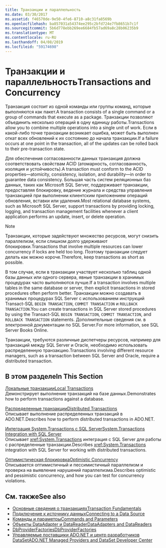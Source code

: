```yaml
---
title: Транзакции и параллельность
ms.date: 03/30/2017
ms.assetid: f46570de-9e50-4fe6-8710-a8c31fa8569b
ms.openlocfilehash: ba857031a54374ee295c2bfd724e7fb8651b7c1f
ms.sourcegitcommit: 5b6d778ebb269ee6684fb57ad69a8c28b06235b9
ms.translationtype: MT
ms.contentlocale: ru-RU
ms.lasthandoff: 04/08/2019
ms.locfileid: "59174698"
---
```

# <a name="transactions-and-concurrency"></a><span data-ttu-id="1a128-102">Транзакции и параллельность</span><span class="sxs-lookup"><span data-stu-id="1a128-102">Transactions and Concurrency</span></span>
<span data-ttu-id="1a128-103">Транзакция состоит из одной команды или группы команд, которые выполняются как пакет.</span><span class="sxs-lookup"><span data-stu-id="1a128-103">A transaction consists of a single command or a group of commands that execute as a package.</span></span> <span data-ttu-id="1a128-104">Транзакции позволяют объединить несколько операций в одну единицу работы.</span><span class="sxs-lookup"><span data-stu-id="1a128-104">Transactions allow you to combine multiple operations into a single unit of work.</span></span> <span data-ttu-id="1a128-105">Если в какой-либо точке транзакции возникает ошибка, может быть выполнен откат всех обновлений к их состоянию до начала транзакции.</span><span class="sxs-lookup"><span data-stu-id="1a128-105">If a failure occurs at one point in the transaction, all of the updates can be rolled back to their pre-transaction state.</span></span>  
  
 <span data-ttu-id="1a128-106">Для обеспечения согласованности данных транзакция должна соответствовать свойствам ACID (атомарность, согласованность, изоляция и устойчивость).</span><span class="sxs-lookup"><span data-stu-id="1a128-106">A transaction must conform to the ACID properties—atomicity, consistency, isolation, and durability—in order to guarantee data consistency.</span></span> <span data-ttu-id="1a128-107">Большая часть систем реляционных баз данных, таких как Microsoft SQL Server, поддерживает транзакции, предоставляя блокировку, ведение журнала и средства управления транзакцией при выполнении клиентским приложением операций обновления, вставки или удаления.</span><span class="sxs-lookup"><span data-stu-id="1a128-107">Most relational database systems, such as Microsoft SQL Server, support transactions by providing locking, logging, and transaction management facilities whenever a client application performs an update, insert, or delete operation.</span></span>  
  
> [!NOTE]
>  <span data-ttu-id="1a128-108">Транзакции, которые задействуют множество ресурсов, могут снизить параллелизм, если слишком долго удерживают блокировки.</span><span class="sxs-lookup"><span data-stu-id="1a128-108">Transactions that involve multiple resources can lower concurrency if locks are held too long.</span></span> <span data-ttu-id="1a128-109">Поэтому транзакции следует делать как можно короче.</span><span class="sxs-lookup"><span data-stu-id="1a128-109">Therefore, keep transactions as short as possible.</span></span>  
  
 <span data-ttu-id="1a128-110">В том случае, если в транзакции участвует несколько таблиц одной базы данных или одного сервера, явные транзакции в хранимых процедурах часто выполняются лучше.</span><span class="sxs-lookup"><span data-stu-id="1a128-110">If a transaction involves multiple tables in the same database or server, then explicit transactions in stored procedures often perform better.</span></span> <span data-ttu-id="1a128-111">Транзакции можно создавать в хранимых процедурах SQL Server с использованием инструкций Transact-SQL `BEGIN TRANSACTION`, `COMMIT TRANSACTION` и `ROLLBACK TRANSACTION`.</span><span class="sxs-lookup"><span data-stu-id="1a128-111">You can create transactions in SQL Server stored procedures by using the Transact-SQL `BEGIN TRANSACTION`, `COMMIT TRANSACTION`, and `ROLLBACK TRANSACTION` statements.</span></span> <span data-ttu-id="1a128-112">Дополнительные сведения см. в электронной документации по SQL Server.</span><span class="sxs-lookup"><span data-stu-id="1a128-112">For more information, see SQL Server Books Online.</span></span>  
  
 <span data-ttu-id="1a128-113">Транзакции, требуются различные диспетчеры ресурсов, например для транзакций между SQL Server и Oracle, необходимо использовать распределенную транзакцию.</span><span class="sxs-lookup"><span data-stu-id="1a128-113">Transactions involving different resource managers, such as a transaction between SQL Server and Oracle, require a distributed transaction.</span></span>  
  
## <a name="in-this-section"></a><span data-ttu-id="1a128-114">В этом разделе</span><span class="sxs-lookup"><span data-stu-id="1a128-114">In This Section</span></span>  
 [<span data-ttu-id="1a128-115">Локальные транзакции</span><span class="sxs-lookup"><span data-stu-id="1a128-115">Local Transactions</span></span>](../../../../docs/framework/data/adonet/local-transactions.md)  
 <span data-ttu-id="1a128-116">Демонстрирует выполнение транзакций на базе данных.</span><span class="sxs-lookup"><span data-stu-id="1a128-116">Demonstrates how to perform transactions against a database.</span></span>  
  
 [<span data-ttu-id="1a128-117">Распределенные транзакции</span><span class="sxs-lookup"><span data-stu-id="1a128-117">Distributed Transactions</span></span>](../../../../docs/framework/data/adonet/distributed-transactions.md)  
 <span data-ttu-id="1a128-118">Описывает выполнение распределенных транзакций в ADO.NET.</span><span class="sxs-lookup"><span data-stu-id="1a128-118">Describes how to perform distributed transactions in ADO.NET.</span></span>  
  
 [<span data-ttu-id="1a128-119">Интеграция System.Transactions с SQL Server</span><span class="sxs-lookup"><span data-stu-id="1a128-119">System.Transactions Integration with SQL Server</span></span>](../../../../docs/framework/data/adonet/system-transactions-integration-with-sql-server.md)  
 <span data-ttu-id="1a128-120">Описывает <xref:System.Transactions> интеграция с SQL Server для работы с распределенные транзакции.</span><span class="sxs-lookup"><span data-stu-id="1a128-120">Describes <xref:System.Transactions> integration with SQL Server for working with distributed transactions.</span></span>  
  
 [<span data-ttu-id="1a128-121">Оптимистическая блокировка</span><span class="sxs-lookup"><span data-stu-id="1a128-121">Optimistic Concurrency</span></span>](../../../../docs/framework/data/adonet/optimistic-concurrency.md)  
 <span data-ttu-id="1a128-122">Описывается оптимистичный и пессимистичный параллелизм и проверка на выявление нарушений параллелизма.</span><span class="sxs-lookup"><span data-stu-id="1a128-122">Describes optimistic and pessimistic concurrency, and how you can test for concurrency violations.</span></span>  
  
## <a name="see-also"></a><span data-ttu-id="1a128-123">См. также</span><span class="sxs-lookup"><span data-stu-id="1a128-123">See also</span></span>

- [<span data-ttu-id="1a128-124">Основные сведения о транзакциях</span><span class="sxs-lookup"><span data-stu-id="1a128-124">Transaction Fundamentals</span></span>](../../../../docs/framework/data/transactions/transaction-fundamentals.md)
- [<span data-ttu-id="1a128-125">Подключение к источнику данных</span><span class="sxs-lookup"><span data-stu-id="1a128-125">Connecting to a Data Source</span></span>](../../../../docs/framework/data/adonet/connecting-to-a-data-source.md)
- [<span data-ttu-id="1a128-126">Команды и параметры</span><span class="sxs-lookup"><span data-stu-id="1a128-126">Commands and Parameters</span></span>](../../../../docs/framework/data/adonet/commands-and-parameters.md)
- [<span data-ttu-id="1a128-127">Объекты DataAdapter и DataReader</span><span class="sxs-lookup"><span data-stu-id="1a128-127">DataAdapters and DataReaders</span></span>](../../../../docs/framework/data/adonet/dataadapters-and-datareaders.md)
- [<span data-ttu-id="1a128-128">DbProviderFactories</span><span class="sxs-lookup"><span data-stu-id="1a128-128">DbProviderFactories</span></span>](../../../../docs/framework/data/adonet/dbproviderfactories.md)
- [<span data-ttu-id="1a128-129">Управляемые поставщики ADO.NET и центр разработчиков DataSet</span><span class="sxs-lookup"><span data-stu-id="1a128-129">ADO.NET Managed Providers and DataSet Developer Center</span></span>](https://go.microsoft.com/fwlink/?LinkId=217917)
